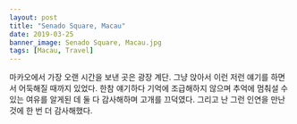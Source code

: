 ```yaml
---
layout: post
title: "Senado Square, Macau"
date: 2019-03-25
banner_image: Senado Square, Macau.jpg
tags: [Macau, Travel]
---
```


마카오에서 가장 오랜 시간을 보낸 곳은 광장 계단. 그냥 앉아서 이런 저런 얘기를 하면서 어둑해질 때까지 있었다. 한참 얘기하다 기억에 조급해하지 않으며 추억에 멈춰설 수 있는 여유를 알게된 데 둘 다 감사해하며 고개를 끄덕였다. 그리고 난 그런 인연을 만난 것에 한 번 더 감사해했다.  

<!--more-->
